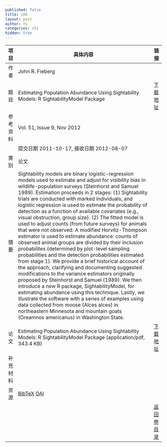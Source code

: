 ```yaml
---
published: false
title: i09
layout: post
author: Yu
categories: v51
hidden: true
---
```


| 项目 | 具体内容 | 链接 |
|---:|---|---|
| 作者 | John R. Fieberg| |
| 题目 |Estimating Population Abundance Using Sightability Models: R SightabilityModel Package | [下载地址](http://www.jstatsoft.org/v51/i09/paper) |
| 参考资料 |Vol. 51, Issue 9, Nov 2012 | |
| | 提交日期 2011-10-17, 接收日期 2012-08-07| | 
| 类别 | 论文| |
| 摘要 | Sightability models are binary logistic-regression models used to estimate and adjust for visibility bias in wildlife-population surveys (Steinhorst and Samuel 1989). Estimation proceeds in 2 stages: (1) Sightability trials are conducted with marked individuals, and logistic regression is used to estimate the probability of detection as a function of available covariates (e.g., visual obstruction, group size). (2) The fitted model is used to adjust counts (from future surveys) for animals that were not observed. A modified Horvitz-Thompson estimator is used to estimate abundance: counts of observed animal groups are divided by their inclusion probabilites (determined by plot-level sampling probabilities and the detection probabilities estimated from stage 1). We provide a brief historical account of the approach, clarifying and documenting suggested modifications to the variance estimators originally proposed by Steinhorst and Samuel (1989). We then introduce a new R package, SightabilityModel, for estimating abundance using this technique. Lastly, we illustrate the software with a series of examples using data collected from moose (Alces alces) in northeastern Minnesota and mountain goats (Oreamnos americanus) in Washington State.| |
| 论文 | Estimating Population Abundance Using Sightability Models: R SightabilityModel Package  (application/pdf, 343.4 KB)| [下载地址](http://www.jstatsoft.org/v51/i09/paper) |
| 补充材料 | | |
| 资源 | [BibTeX](http://www.jstatsoft.org/v51/i09/bibtex) [OAI](http://www.jstatsoft.org/oai?verb=GetRecord&identifier=oai.jstatsoft/v51/i09&prefix=oai_dc)| |
| |  | [返回卷目录]({{site.baseurl}}/volume/v51.html) |
